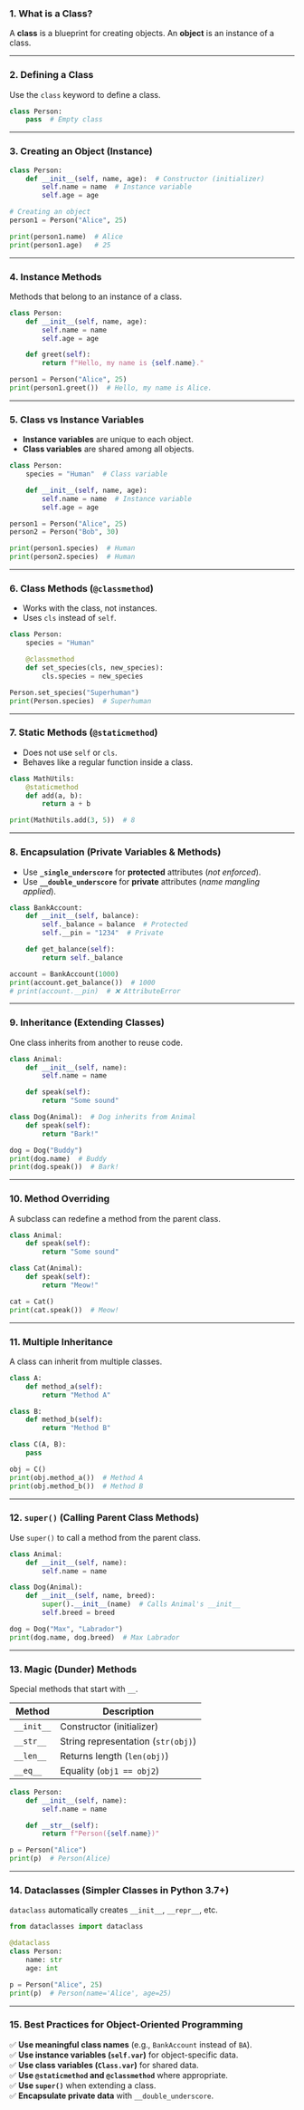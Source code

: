 ### 1. What is a Class?
A **class** is a blueprint for creating objects. An **object** is an instance of a class.

---

### 2. Defining a Class
Use the `class` keyword to define a class.

```python
class Person:
    pass  # Empty class
```

---

### 3. Creating an Object (Instance)
```python
class Person:
    def __init__(self, name, age):  # Constructor (initializer)
        self.name = name  # Instance variable
        self.age = age

# Creating an object
person1 = Person("Alice", 25)

print(person1.name)  # Alice
print(person1.age)   # 25
```

---

### 4. Instance Methods
Methods that belong to an instance of a class.

```python
class Person:
    def __init__(self, name, age):
        self.name = name
        self.age = age

    def greet(self):
        return f"Hello, my name is {self.name}."

person1 = Person("Alice", 25)
print(person1.greet())  # Hello, my name is Alice.
```

---

### 5. Class vs Instance Variables
- **Instance variables** are unique to each object.
- **Class variables** are shared among all objects.

```python
class Person:
    species = "Human"  # Class variable

    def __init__(self, name, age):
        self.name = name  # Instance variable
        self.age = age

person1 = Person("Alice", 25)
person2 = Person("Bob", 30)

print(person1.species)  # Human
print(person2.species)  # Human
```

---

### 6. Class Methods (`@classmethod`)
- Works with the class, not instances.
- Uses `cls` instead of `self`.

```python
class Person:
    species = "Human"

    @classmethod
    def set_species(cls, new_species):
        cls.species = new_species

Person.set_species("Superhuman")
print(Person.species)  # Superhuman
```

---

### 7. Static Methods (`@staticmethod`)
- Does not use `self` or `cls`.
- Behaves like a regular function inside a class.

```python
class MathUtils:
    @staticmethod
    def add(a, b):
        return a + b

print(MathUtils.add(3, 5))  # 8
```

---

### 8. Encapsulation (Private Variables & Methods)
- Use **`_single_underscore`** for **protected** attributes (_not enforced_).
- Use **`__double_underscore`** for **private** attributes (_name mangling applied_).

```python
class BankAccount:
    def __init__(self, balance):
        self._balance = balance  # Protected
        self.__pin = "1234"  # Private

    def get_balance(self):
        return self._balance

account = BankAccount(1000)
print(account.get_balance())  # 1000
# print(account.__pin)  # ❌ AttributeError
```

---

### 9. Inheritance (Extending Classes)
One class inherits from another to reuse code.

```python
class Animal:
    def __init__(self, name):
        self.name = name

    def speak(self):
        return "Some sound"

class Dog(Animal):  # Dog inherits from Animal
    def speak(self):
        return "Bark!"

dog = Dog("Buddy")
print(dog.name)  # Buddy
print(dog.speak())  # Bark!
```

---

### 10. Method Overriding
A subclass can redefine a method from the parent class.

```python
class Animal:
    def speak(self):
        return "Some sound"

class Cat(Animal):
    def speak(self):
        return "Meow!"

cat = Cat()
print(cat.speak())  # Meow!
```

---

### 11. Multiple Inheritance
A class can inherit from multiple classes.

```python
class A:
    def method_a(self):
        return "Method A"

class B:
    def method_b(self):
        return "Method B"

class C(A, B):
    pass

obj = C()
print(obj.method_a())  # Method A
print(obj.method_b())  # Method B
```

---

### 12. `super()` (Calling Parent Class Methods)
Use `super()` to call a method from the parent class.

```python
class Animal:
    def __init__(self, name):
        self.name = name

class Dog(Animal):
    def __init__(self, name, breed):
        super().__init__(name)  # Calls Animal's __init__
        self.breed = breed

dog = Dog("Max", "Labrador")
print(dog.name, dog.breed)  # Max Labrador
```

---

### 13. Magic (Dunder) Methods
Special methods that start with `__`.

| Method      | Description |
|------------|------------|
| `__init__` | Constructor (initializer) |
| `__str__`  | String representation (`str(obj)`) |
| `__len__`  | Returns length (`len(obj)`) |
| `__eq__`   | Equality (`obj1 == obj2`) |

```python
class Person:
    def __init__(self, name):
        self.name = name

    def __str__(self):
        return f"Person({self.name})"

p = Person("Alice")
print(p)  # Person(Alice)
```

---

### 14. Dataclasses (Simpler Classes in Python 3.7+)
`dataclass` automatically creates `__init__`, `__repr__`, etc.

```python
from dataclasses import dataclass

@dataclass
class Person:
    name: str
    age: int

p = Person("Alice", 25)
print(p)  # Person(name='Alice', age=25)
```

---

### 15. Best Practices for Object-Oriented Programming
✅ **Use meaningful class names** (e.g., `BankAccount` instead of `BA`).  
✅ **Use instance variables (`self.var`)** for object-specific data.  
✅ **Use class variables (`Class.var`)** for shared data.  
✅ **Use `@staticmethod` and `@classmethod`** where appropriate.  
✅ **Use `super()`** when extending a class.  
✅ **Encapsulate private data** with `__double_underscore`.  